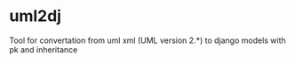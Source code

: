 uml2dj
======

Tool for convertation from uml xml (UML version 2.*) to django models with pk and inheritance
